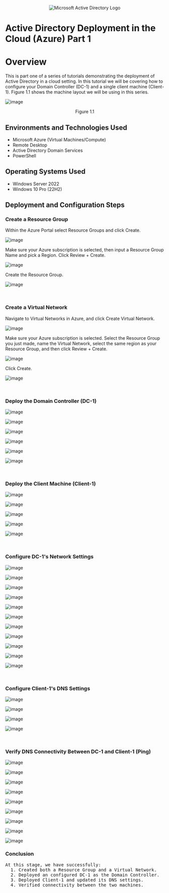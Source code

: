 <p align="center"> <img src="https://i.imgur.com/pU5A58S.png" alt="Microsoft Active Directory Logo"/>
</p>

<h1>Active Directory Deployment in the Cloud (Azure) Part 1</h1>

<h1>Overview</h1>

This is part one of a series of tutorials demonstrating the deployment of Active Directory in a cloud setting. In this tutorial we will be covering how to configure your Domain Controller (DC-1) and a single client machine (Client-1). Figure 1.1 shows the machine layout we will be using in this series.<br />

![image](https://github.com/user-attachments/assets/7e9b3436-ff3b-4947-a250-6dcf06df7bef)
<p align="center">Figure 1.1</p>

<h2>Environments and Technologies Used</h2>

- Microsoft Azure (Virtual Machines/Compute)
- Remote Desktop
- Active Directory Domain Services
- PowerShell

<h2>Operating Systems Used </h2>

- Windows Server 2022
- Windows 10 Pro (22H2)

<h2>Deployment and Configuration Steps</h2>

<h3>Create a Resource Group</h3>


Within the Azure Portal select Resource Groups and click Create.


![image](https://github.com/user-attachments/assets/7e1573f1-72fb-4990-b665-20066b0bceee)


Make sure your Azure subscription is selected, then input a Resource Group Name and pick a Region.
Click Review + Create.


![image](https://github.com/user-attachments/assets/13963463-683f-40e3-9661-67717092f988)


Create the Resource Group.


![image](https://github.com/user-attachments/assets/be042d69-57c5-4aeb-9b84-fd04c54848c6)

<br />
<h3>Create a Virtual Network</h3>

Navigate to Virtual Networks in Azure, and click Create Virtual Network.

![image](https://github.com/user-attachments/assets/38ab43ce-1c49-43e4-90af-1a6dfd593fe5)

Make sure your Azure subscription is selected. Select the Resource Group you just made, name the Virtual Network, select the same region as your Resource Group, and then click Review + Create.

![image](https://github.com/user-attachments/assets/cb441be6-bb8c-4237-a6ef-e9dafac23bec)

Click Create.

![image](https://github.com/user-attachments/assets/0f8d6f87-45fc-449d-9969-20a3c7098831)

<br />
<h3>Deploy the Domain Controller (DC-1)</h3>

![image](https://github.com/user-attachments/assets/76435c5f-227f-4084-b5b6-dc78582d3732)

![image](https://github.com/user-attachments/assets/e8158bdb-c513-48e0-b055-043e93301a76)

![image](https://github.com/user-attachments/assets/2eb23043-32ee-4b47-a976-5f4cf7c7c359)

![image](https://github.com/user-attachments/assets/6cecc3db-7882-45d6-a59d-10cfb7213e34)

![image](https://github.com/user-attachments/assets/2125b82d-759c-41a4-a397-6343978dedd6)

![image](https://github.com/user-attachments/assets/fe61b4dc-502f-44fc-ba38-c5975dfb2c17)

<br />
<h3>Deploy the Client Machine (Client-1)</h3>

![image](https://github.com/user-attachments/assets/1d15d89b-f4cd-4151-a927-c3f8d18183db)

![image](https://github.com/user-attachments/assets/1c168cb4-b128-4c22-9094-15ceb28100a5)

![image](https://github.com/user-attachments/assets/601f0a42-b4f1-4199-9f73-3c0bf54e5d52)

![image](https://github.com/user-attachments/assets/2d72a840-4a7c-4a8c-afb7-9116dbabe1b6)

![image](https://github.com/user-attachments/assets/89285296-c0bb-4c02-be04-924c5b728032)

<br />
<h3>Configure DC-1's Network Settings</h3>

![image](https://github.com/user-attachments/assets/ec9d0937-38e7-4e52-bc54-ffa08c51c2cd)

![image](https://github.com/user-attachments/assets/9cd08615-e591-4fbb-bd30-b8609dd0d4fd)

![image](https://github.com/user-attachments/assets/4a8e9681-06eb-4c5a-805c-f076088424c4)

![image](https://github.com/user-attachments/assets/1f81844b-eebc-4a27-a321-7d14f4012fb2)

![image](https://github.com/user-attachments/assets/23c44884-5ea0-4268-b05f-a4fccd2523b1)

![image](https://github.com/user-attachments/assets/e13ef96b-524d-448d-ab82-98df315a3485)

![image](https://github.com/user-attachments/assets/02057528-a82c-4992-98da-4c3ce1e0e50b)

![image](https://github.com/user-attachments/assets/4748b727-4a03-4216-8112-d0d313b0961d)

![image](https://github.com/user-attachments/assets/b8ab2e1b-c794-4f70-bab6-6ff598ef1d76)

![image](https://github.com/user-attachments/assets/db91ecc6-6c8b-498d-944b-0610dffd8c8c)

![image](https://github.com/user-attachments/assets/55ef0146-7519-498a-abb8-7b6c69225189)

<br />
<h3>Configure Client-1's DNS Settings</h3>

![image](https://github.com/user-attachments/assets/225d6db4-3c22-4f57-bef8-5fe90a8db974)

![image](https://github.com/user-attachments/assets/3ee57d6d-444a-40ff-9095-01959b3c10a5)

![image](https://github.com/user-attachments/assets/13e4c908-bdfc-44e0-956c-2f09b75a965c)

![image](https://github.com/user-attachments/assets/bd7e5396-e9d7-4616-ac19-1445039bcf27)

<br />
<h3>Verify DNS Connectivity Between DC-1 and Client-1 (Ping)</h3>


![image](https://github.com/user-attachments/assets/f81de116-f54f-4ed8-89e7-458e689d2ee7)

![image](https://github.com/user-attachments/assets/e9ee0de9-048b-4e1f-b05e-76a664eccee1)

![image](https://github.com/user-attachments/assets/919dc0bd-a30d-466b-996f-f04e1e34e8f3)

![image](https://github.com/user-attachments/assets/1c89c9fa-e2ec-4720-b84f-b5d406fbdcc1)

![image](https://github.com/user-attachments/assets/a96fa914-ba27-413f-9a31-10c360aaa448)

![image](https://github.com/user-attachments/assets/3dc91209-07a4-497c-a162-d6b8aba4f126)

![image](https://github.com/user-attachments/assets/83ca570a-2c6d-4dd6-ad4b-fe1544dab204)

![image](https://github.com/user-attachments/assets/98b71a37-3d47-4a06-9b92-74910d2af1dc)

![image](https://github.com/user-attachments/assets/01b1423e-9f7d-45fe-b722-13a7d4f9a703)

<h3>Conclusion</h3>
<pre>
At this stage, we have successfully:
  1. Created both a Resource Group and a Virtual Network.
  2. Deployed an configured DC-1 as the Domain Controller.
  3. Deployed Client-1 and updated its DNS settings.
  4. Verified connectivity between the two machines.
</pre>
